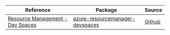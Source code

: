| Reference | Package | Source |
|---|---|---|
|[Resource Management - Dev Spaces](resourcemanager-devspaces-readme.md)|[azure-resourcemanager-devspaces](https://repo1.maven.org/maven2/com/azure/resourcemanager/azure-resourcemanager-devspaces)|[Github](https://github.com/Azure/azure-sdk-for-java)|
